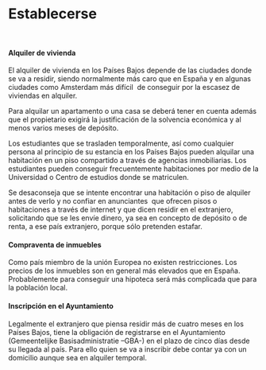   Establecerse
============

    ​

#### Alquiler de vivienda

El alquiler de vivienda en los Países Bajos depende de las ciudades donde se va a residir, siendo normalmente más caro que en España y en algunas ciudades como Amsterdam más difícil  de conseguir por la escasez de viviendas en alquiler.  
  
Para alquilar un apartamento o una casa se deberá tener en cuenta además que el propietario exigirá la justificación de la solvencia económica y al menos varios meses de depósito.  
  
Los estudiantes que se trasladen temporalmente, así como cualquier persona al principio de su estancia en los Países Bajos pueden alquilar una habitación en un piso compartido a través de agencias inmobiliarias. Los estudiantes pueden conseguir frecuentemente habitaciones por medio de la Universidad o Centro de estudios donde se matriculen.  
  
Se desaconseja que se intente encontrar una habitación o piso de alquiler antes de verlo y no confiar en anunciantes  que ofrecen pisos o habitaciones a través de internet y que dicen residir en el extranjero, solicitando que se les envíe dinero, ya sea en concepto de depósito o de renta, a ese país extranjero, porque sólo pretenden estafar.  
  


#### Compraventa de inmuebles

Como país miembro de la unión Europea no existen restricciones. Los precios de los inmuebles son en general más elevados que en España. Probablemente para conseguir una hipoteca será más complicada que para la población local.  
  


#### Inscripción en el Ayuntamiento

Legalmente el extranjero que piensa residir más de cuatro meses en los Países Bajos, tiene la obligación de registrarse en el Ayuntamiento (Gemeentelijke Basisadministratie –GBA-) en el plazo de cinco días desde su llegada al país. Para ello quien se va a inscribir debe contar ya con un domicilio aunque sea en alquiler temporal.

   